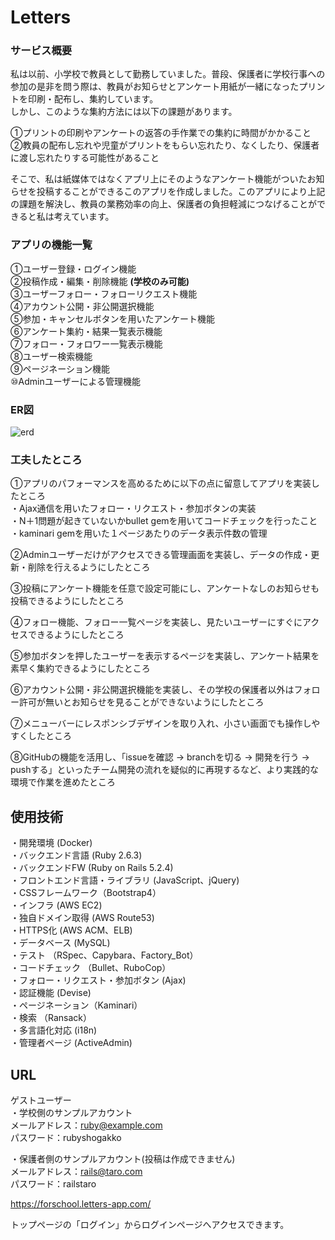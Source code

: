 # Letters

### サービス概要
私は以前、小学校で教員として勤務していました。普段、保護者に学校行事への参加の是非を問う際は、教員がお知らせとアンケート用紙が一緒になったプリントを印刷・配布し、集約しています。  
しかし、このような集約方法には以下の課題があります。  

①プリントの印刷やアンケートの返答の手作業での集約に時間がかかること  
②教員の配布し忘れや児童がプリントをもらい忘れたり、なくしたり、保護者に渡し忘れたりする可能性があること  

そこで、私は紙媒体ではなくアプリ上にそのようなアンケート機能がついたお知らせを投稿することができるこのアプリを作成しました。このアプリにより上記の課題を解決し、教員の業務効率の向上、保護者の負担軽減につなげることができると私は考えています。  

### アプリの機能一覧  
①ユーザー登録・ログイン機能  
②投稿作成・編集・削除機能 __(学校のみ可能)__  
③ユーザーフォロー・フォローリクエスト機能  
④アカウント公開・非公開選択機能  
⑤参加・キャンセルボタンを用いたアンケート機能  
⑥アンケート集約・結果一覧表示機能  
⑦フォロー・フォロワー一覧表示機能  
⑧ユーザー検索機能  
⑨ページネーション機能  
⑩Adminユーザーによる管理機能  
  
  
### ER図  
![erd](https://user-images.githubusercontent.com/72738659/108820084-02433000-75ff-11eb-81d0-a5c72c48b95d.png)
  
  
### 工夫したところ
①アプリのパフォーマンスを高めるために以下の点に留意してアプリを実装したところ  
・Ajax通信を用いたフォロー・リクエスト・参加ボタンの実装  
・N＋1問題が起きていないかbullet gemを用いてコードチェックを行ったこと  
・kaminari gemを用いた１ページあたりのデータ表示件数の管理  
  
②Adminユーザーだけがアクセスできる管理画面を実装し、データの作成・更新・削除を行えるようにしたところ  

③投稿にアンケート機能を任意で設定可能にし、アンケートなしのお知らせも投稿できるようにしたところ  
  
④フォロー機能、フォロー一覧ページを実装し、見たいユーザーにすぐにアクセスできるようにしたところ  
  
⑤参加ボタンを押したユーザーを表示するページを実装し、アンケート結果を素早く集約できるようにしたところ  
  
⑥アカウント公開・非公開選択機能を実装し、その学校の保護者以外はフォロー許可が無いとお知らせを見ることができないようにしたところ  
  
⑦メニューバーにレスポンシブデザインを取り入れ、小さい画面でも操作しやすくしたところ  
  
⑧GitHubの機能を活用し、「issueを確認 -> branchを切る -> 開発を行う -> pushする」といったチーム開発の流れを疑似的に再現するなど、より実践的な環境で作業を進めたところ  
  
  
## 使用技術　
・開発環境 (Docker)  
・バックエンド言語 (Ruby 2.6.3)  
・バックエンドFW (Ruby on Rails 5.2.4)  
・フロントエンド言語・ライブラリ (JavaScript、jQuery)  
・CSSフレームワーク（Bootstrap4）  
・インフラ (AWS EC2)  
・独自ドメイン取得 (AWS Route53)  
・HTTPS化 (AWS ACM、ELB)  
・データベース (MySQL)  
・テスト （RSpec、Capybara、Factory_Bot）  
・コードチェック （Bullet、RuboCop）  
・フォロー・リクエスト・参加ボタン (Ajax)  
・認証機能 (Devise)  
・ページネーション（Kaminari）  
・検索 （Ransack）  
・多言語化対応 (i18n)   
・管理者ページ (ActiveAdmin)  


## URL  
ゲストユーザー  
・学校側のサンプルアカウント  
メールアドレス：ruby@example.com  
パスワード：rubyshogakko  
  
・保護者側のサンプルアカウント(投稿は作成できません)  
メールアドレス：rails@taro.com  
パスワード：railstaro  
  
https://forschool.letters-app.com/  
  
トップページの「ログイン」からログインページへアクセスできます。  
